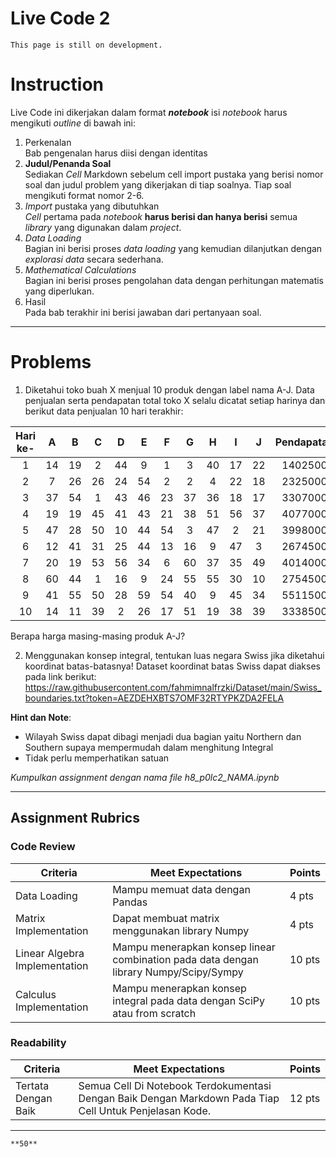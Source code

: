 # Live Code 2

```{attention}
This page is still on development.
```

# Instruction

Live Code ini dikerjakan dalam format ***notebook*** isi *notebook* harus mengikuti *outline* di bawah ini:
1. Perkenalan\
   Bab pengenalan harus diisi dengan identitas
2. **Judul/Penanda Soal**\
    Sediakan *Cell* Markdown sebelum cell import pustaka yang berisi nomor soal dan judul problem yang dikerjakan di tiap soalnya. Tiap soal mengikuti format nomor 2-6.
3. *Import* pustaka yang dibutuhkan\
   *Cell* pertama pada *notebook* **harus berisi dan hanya berisi** semua *library* yang digunakan dalam *project*.
4. *Data Loading*\
   Bagian ini berisi proses *data loading* yang kemudian dilanjutkan dengan *explorasi data* secara sederhana.
5. *Mathematical Calculations*\
   Bagian ini berisi proses pengolahan data dengan perhitungan matematis yang diperlukan.
6. Hasil\
   Pada bab terakhir ini berisi jawaban dari pertanyaan soal.

---

# Problems

1. Diketahui toko buah X menjual 10 produk dengan label nama A-J. Data penjualan serta pendapatan total toko X selalu dicatat setiap harinya dan berikut data penjualan 10 hari terakhir:

| Hari ke- | A | B | C | D | E | F | G | H | I | J | Pendapatan |
|:---------:|:---:|:---:|:---:|:---:|:---:|:---:|:---:|:---:|:---:|:---:|:------------:|
|1|14|19|2|44|9|1|3|40|17|22|1402500|
|2|7|26|26|24|54|2|2|4|22|18|2325000|
|3|37|54|1|43|46|23|37|36|18|17|3307000|
|4|19|19|45|41|43|21|38|51|56|37|4077000|
|5|47|28|50|10|44|54|3|47|2|21|3998000|
|6|12|41|31|25|44|13|16|9|47|3|2674500|
|7|20|19|53|56|34|6|60|37|35|49|4014000|
|8|60|44|1|16|9|24|55|55|30|10|2754500|
|9|41|55|50|28|59|54|40|9|45|34|5511500|
|10|14|11|39|2|26|17|51|19|38|39|3338500|

Berapa harga masing-masing produk A-J?

2. Menggunakan konsep integral, tentukan luas negara Swiss jika diketahui koordinat batas-batasnya!
Dataset koordinat batas Swiss dapat diakses pada link berikut: https://raw.githubusercontent.com/fahmimnalfrzki/Dataset/main/Swiss_boundaries.txt?token=AEZDEHXBTS7OMF32RTYPKZDA2FELA

**Hint dan Note**:
- Wilayah Swiss dapat dibagi menjadi dua bagian yaitu Northern dan Southern supaya mempermudah dalam menghitung Integral
- Tidak perlu memperhatikan satuan

*Kumpulkan assignment dengan nama file h8_p0lc2_NAMA.ipynb*

---

## Assignment Rubrics

### Code Review

|Criteria|Meet Expectations|Points|
|--- |--- |--- |
|Data Loading|Mampu memuat data dengan Pandas| 4 pts |
|Matrix Implementation|Dapat membuat matrix menggunakan library Numpy|4 pts|
|Linear Algebra Implementation|Mampu menerapkan konsep linear combination pada data dengan library Numpy/Scipy/Sympy| 10 pts |
|Calculus Implementation|Mampu menerapkan konsep integral pada data dengan SciPy atau from scratch| 10 pts |

### Readability

|Criteria|Meet Expectations|Points|
|--- |--- |--- |
|Tertata Dengan Baik|Semua Cell Di Notebook Terdokumentasi Dengan Baik Dengan Markdown Pada Tiap Cell Untuk Penjelasan Kode.| 12 pts |

---

```{admonition} Total Points
**50**
```
